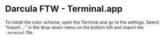 # Darcula FTW - Terminal.app

To install the color scheme, open the Terminal and go to the settings. Select
"Import …" in the drop-down menu on the bottom left and import the `.terminal`
file.
